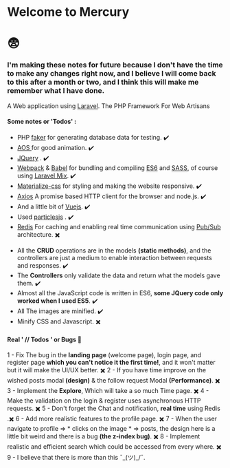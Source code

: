 # Welcome to Mercury
# :fearful:
### I'm making these notes for future because I don't have the time to make any changes right now, and I believe I will come back to this after a month or two, and I think this will make me remember what I have done.
A Web application using  [Laravel](https://laravel.com/). The PHP Framework For Web Artisans
####  Some notes or 'Todos' :
- PHP [faker](https://github.com/fzaninotto/Faker) for generating database data for testing. :heavy_check_mark:
- [AOS ](https://michalsnik.github.io/aos/) for good animation. :heavy_check_mark:
- [JQuery](https://jquery.com/) . :heavy_check_mark:
- [Webpack](https://webpack.js.org/) & [Babel](https://babeljs.io/) for bundling and compiling [ES6](http://es6-features.org/#Constants) and [SASS](https://sass-lang.com/), of course using [Laravel Mix](https://laravel.com/docs/5.7/mix). :heavy_check_mark:
- [Materialize-css](https://materializecss.com/) for styling and making the website responsive. :heavy_check_mark:
- [Axios](https://github.com/axios/axios) A promise based HTTP client for the browser and node.js. :heavy_check_mark:
- And a little bit of [Vuejs](https://vuejs.org/). :heavy_check_mark:
- Used [particlesjs](https://vincentgarreau.com/particles.js/) . :heavy_check_mark:
- [Redis](https://redis.io/) For caching and enabling real time communication using [Pub/Sub](https://en.wikipedia.org/wiki/Publish%E2%80%93subscribe_pattern)  architecture. :heavy_multiplication_x:
* All the **CRUD** operations are in the models **(static methods)**, and the controllers are just a medium to enable interaction between requests and responses. :heavy_check_mark:
* The **Controllers** only validate the data and return what the models gave them. :heavy_check_mark:
* Almost all the JavaScript code is written in ES6, **some JQuery code only worked when I used ES5**. :heavy_check_mark:
* All The images are minified. :heavy_check_mark:
* Minify CSS and Javascript. :heavy_multiplication_x:

#### Real ' // Todos ' or Bugs :bug:
1 - Fix The bug in the **landing page** (welcome page), login page, and register  page **which you can't notice it the first time!**, and it won't matter but it will make the UI/UX better. :heavy_multiplication_x:
2 - If you have time improve on the wished posts modal **(design)** & the follow request Modal **(Performance)**. :heavy_multiplication_x:
3 - Implement the **Explore**, Which will take a so much Time page. :heavy_multiplication_x:
4 - Make the validation on the login & register uses asynchronous HTTP requests. :heavy_multiplication_x:
5 - Don't forget the Chat and notification, **real time** using Redis .:heavy_multiplication_x:
6 - Add more realistic features to the profile page. :heavy_multiplication_x:
7 - When the user navigate to profile => * clicks on the image * => posts,
the design here is a little bit weird and there is a bug **(the z-index bug)**. :heavy_multiplication_x:
8 - Implement realistic and efficient  search which could be accessed from every where. :heavy_multiplication_x:
9 - I believe that there is more than this   ¯\_(ツ)_/¯.
